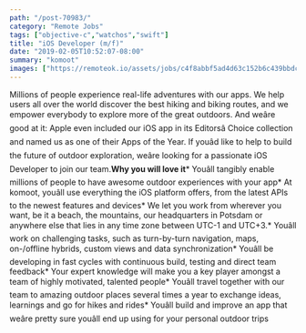 ```yaml
---
path: "/post-70983/"
category: "Remote Jobs"
tags: ["objective-c","watchos","swift"]
title: "iOS Developer (m/f)"
date: "2019-02-05T10:52:07-08:00"
summary: "komoot"
images: ["https://remoteok.io/assets/jobs/c4f8abbf5ad4d63c152b6c439bbdc56e.png"]
---
```


Millions of people experience real-life adventures with our apps. We help users all over the world discover the best hiking and biking routes, and we empower everybody to explore more of the great outdoors. And weâre good at it: Apple even included our iOS app in its Editorsâ Choice collection and named us as one of their Apps of the Year. If youâd  like to help to build the future of outdoor exploration, weâre looking for a passionate iOS Developer to join our team.**Why you will love it*** Youâll tangibly enable millions of people to have awesome outdoor experiences with your app* At komoot, youâll use everything the iOS platform offers, from the latest APIs to the newest features and devices* We let you work from wherever you want, be it a beach, the mountains, our headquarters in Potsdam or anywhere else that lies in any time zone between UTC-1 and UTC+3.* Youâll work on challenging tasks, such as turn-by-turn navigation, maps, on-/offline hybrids, custom views and data synchronization* Youâll be developing in fast cycles with continuous build, testing and direct team feedback* Your expert knowledge will make you a key player amongst a team of highly motivated, talented people* Youâll travel together with our team to amazing outdoor places several times a year to exchange ideas, learnings and go for hikes and rides* Youâll build and improve an app that weâre pretty sure youâll end up using for your personal outdoor trips 
